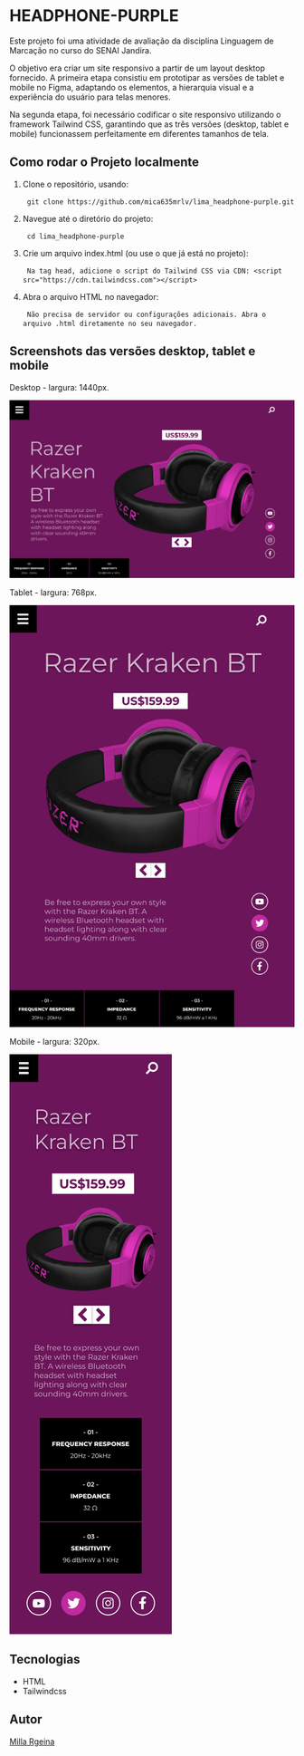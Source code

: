 # HEADPHONE-PURPLE

Este projeto foi uma atividade de avaliação da disciplina Linguagem de Marcação no curso do SENAI Jandira. 

O objetivo era criar um site responsivo a partir de um layout desktop fornecido. A primeira etapa consistiu em prototipar as versões de tablet e mobile no Figma, adaptando os elementos, a hierarquia visual e a experiência do usuário para telas menores. 

Na segunda etapa, foi necessário codificar o site responsivo utilizando o framework Tailwind CSS, garantindo que as três versões (desktop, tablet e mobile) funcionassem perfeitamente em diferentes tamanhos de tela.

## Como rodar o Projeto localmente

1. Clone o repositório, usando: 

        git clone https://github.com/mica635mrlv/lima_headphone-purple.git

2. Navegue até o diretório do projeto: 
    
        cd lima_headphone-purple

3. Crie um arquivo index.html (ou use o que já está no projeto):

        Na tag head, adicione o script do Tailwind CSS via CDN: <script src="https://cdn.tailwindcss.com"></script>

4. Abra o arquivo HTML no navegador:

        Não precisa de servidor ou configurações adicionais. Abra o arquivo .html diretamente no seu navegador.

## Screenshots das versões desktop, tablet e mobile

Desktop - largura: 1440px.

![](./img/Desktop.jpeg)

Tablet - largura: 768px.

![](./img/Tablet.jpeg)

Mobile - largura: 320px.

![](./img/Mobile.jpeg)

## Tecnologias

* HTML
* Tailwindcss

## Autor

[Milla Rgeina](https://www.linkedin.com/in/milla-regina-468020206)


